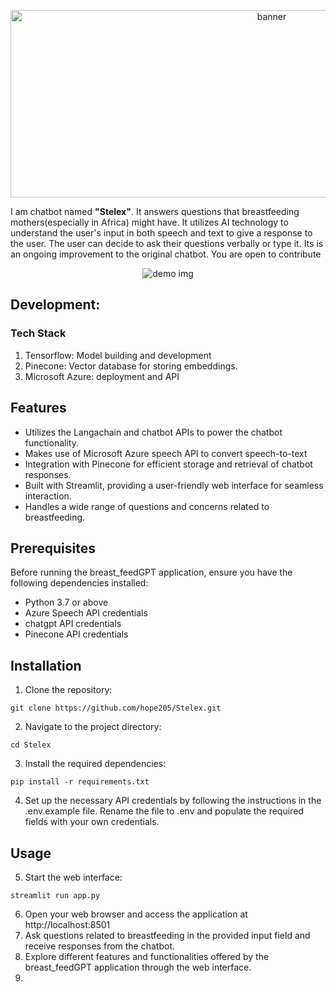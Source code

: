 <p  align="center">

<img  src="banner_pic.png"  alt="banner"  height=300  width=820/>

</p>  


I am chatbot named **"Stelex"**. It answers questions that breastfeeding mothers(especially in Africa) might have. It utilizes AI technology to understand the user's input in both speech and text to give a response to the user. The user can decide to ask their questions verbally or type it. Its is an ongoing improvement to the original chatbot. You are open to contribute 

<p  align="center">

<img  src="breast_feeding_image.PNG"  alt="demo img"/>

</p>  

## Development: 

### Tech Stack
1. Tensorflow: Model building and development
2. Pinecone: Vector database for storing embeddings.
3. Microsoft Azure: deployment and API


## Features
- Utilizes the Langachain and chatbot APIs to power the chatbot functionality.
- Makes use of Microsoft Azure speech API to convert speech-to-text
- Integration with Pinecone for efficient storage and retrieval of chatbot responses.
- Built with Streamlit, providing a user-friendly web interface for seamless interaction.
- Handles a wide range of questions and concerns related to breastfeeding.

## Prerequisites
Before running the breast_feedGPT application, ensure you have the following dependencies installed:

- Python 3.7 or above
- Azure Speech API credentials
- chatgpt API credentials
- Pinecone API credentials

## Installation

1. Clone the repository:

```
git clone https://github.com/hope205/Stelex.git

```
2. Navigate to the project directory:

```
cd Stelex
```
3. Install the required dependencies:

```
pip install -r requirements.txt
```
4. Set up the necessary API credentials by following the instructions in the .env.example file. Rename the file to .env and populate the required fields with your own credentials.

## Usage

5. Start the web interface:

```
streamlit run app.py
```

6. Open your web browser and access the application at http://localhost:8501
7. Ask questions related to breastfeeding in the provided input field and receive responses from the chatbot.
8. Explore different features and functionalities offered by the breast_feedGPT application through the web interface. 
9. 
